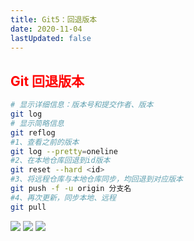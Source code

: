 ```yaml
---
title: Git5：回退版本
date: 2020-11-04
lastUpdated: false
---
```


## <font color="red">Git 回退版本</font>

```sh
# 显示详细信息：版本号和提交作者、版本
git log
# 显示简略信息
git reflog
#1、查看之前的版本
git log --pretty=oneline
#2、在本地仓库回退到id版本
git reset --hard <id>
#3、将远程仓库与本地仓库同步，均回退到对应版本
git push -f -u origin 分支名
#4、再次更新，同步本地、远程
git pull
```

![](https://s2.loli.net/2024/05/30/pnkZgiLdJNFGWm8.png)
![](https://s2.loli.net/2024/05/30/BNbUavlG268Ogmq.png)
![](https://s2.loli.net/2024/05/30/rXLpuC8gAq7UQ3Y.png)
